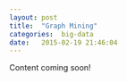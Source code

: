 ```yaml
---
layout: post
title:  "Graph Mining"
categories:  big-data
date:   2015-02-19 21:46:04
---
```


Content coming soon!
